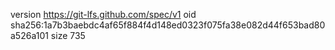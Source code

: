 version https://git-lfs.github.com/spec/v1
oid sha256:1a7b3baebdc4af65f884f4d148ed0323f075fa38e082d44f653bad80a526a101
size 735
